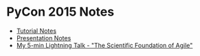 # PyCon 2015 Notes

* [Tutorial Notes](https://github.com/walterreade/PyCon2015-Notes/blob/master/Tutorials.md)
* [Presentation Notes](https://github.com/walterreade/PyCon2015-Notes/blob/master/Presentations.md)
* [My 5-min Lightning Talk - "The Scientific Foundation of Agile"](https://youtu.be/ZEE3dlo7ov0?t=1268)
